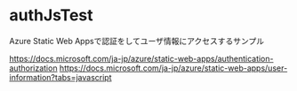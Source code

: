 # authJsTest
Azure Static Web Appsで認証をしてユーザ情報にアクセスするサンプル

https://docs.microsoft.com/ja-jp/azure/static-web-apps/authentication-authorization
https://docs.microsoft.com/ja-jp/azure/static-web-apps/user-information?tabs=javascript
